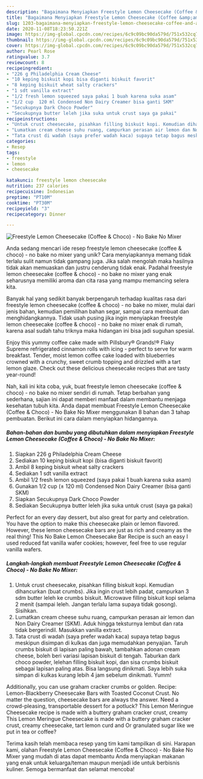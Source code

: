 ```yaml
---
description: "Bagaimana Menyiapkan Freestyle Lemon Cheesecake (Coffee &amp;amp; Choco) - No Bake No Mixer yang Menggugah Selera"
title: "Bagaimana Menyiapkan Freestyle Lemon Cheesecake (Coffee &amp;amp; Choco) - No Bake No Mixer yang Menggugah Selera"
slug: 1203-bagaimana-menyiapkan-freestyle-lemon-cheesecake-coffee-and-amp-choco-no-bake-no-mixer-yang-menggugah-selera
date: 2020-11-08T18:23:50.221Z
image: https://img-global.cpcdn.com/recipes/6c9c09bc90da579d/751x532cq70/freestyle-lemon-cheesecake-coffee-choco-no-bake-no-mixer-foto-resep-utama.jpg
thumbnail: https://img-global.cpcdn.com/recipes/6c9c09bc90da579d/751x532cq70/freestyle-lemon-cheesecake-coffee-choco-no-bake-no-mixer-foto-resep-utama.jpg
cover: https://img-global.cpcdn.com/recipes/6c9c09bc90da579d/751x532cq70/freestyle-lemon-cheesecake-coffee-choco-no-bake-no-mixer-foto-resep-utama.jpg
author: Pearl Rose
ratingvalue: 3.7
reviewcount: 8
recipeingredient:
- "226 g Philadelphia Cream Cheese"
- "10 keping biskuit kopi bisa diganti biskuit favorit"
- "8 keping biskuit wheat salty crackers"
- "1 sdt vanilla extract"
- "1/2 fresh lemon squeezed saya pakai 1 buah karena suka asam"
- "1/2 cup  120 ml Condensed Non Dairy Creamer bisa ganti SKM"
- "Secukupnya Dark Choco Powder"
- "Secukupnya butter leleh jika suka untuk crust saya ga pakai"
recipeinstructions:
- "Untuk crust cheesecake, pisahkan filling biskuit kopi. Kemudian dihancurkan (buat crumbs). Jika ingin crust lebih padat, campurkan 3 sdm butter leleh ke crumbs biskuit. Microwave filling biskuit kopi selama 2 menit (sampai leleh. Jangan terlalu lama supaya tidak gosong). Sisihkan."
- "Lumatkan cream cheese suhu ruang, campurkan perasan air lemon dan Non Dairy Creamer (SKM). Aduk hingga teksturnya lembut dan rata tidak bergerindil. Masukkan vanilla extract."
- "Tata crust di wadah (saya prefer wadah kaca) supaya tetap bagus meskipun disimpan di kulkas dan juga memudahkan penyajian. Taruh crumbs biskuit di lapisan paling bawah, tambahkan adonan cream cheese, boleh beri variasi lapisan biskuit di tengah. Taburkan dark choco powder, lelehan filling biskuit kopi, dan sisa crumbs biskuit sebagai lapisan paling atas. Bisa langsung dinikmati. Saya lebih suka simpan di kulkas kurang lebih 4 jam sebelum dinikmati. Yumm!"
categories:
- Resep
tags:
- freestyle
- lemon
- cheesecake

katakunci: freestyle lemon cheesecake 
nutrition: 237 calories
recipecuisine: Indonesian
preptime: "PT10M"
cooktime: "PT30M"
recipeyield: "3"
recipecategory: Dinner

---
```



![Freestyle Lemon Cheesecake (Coffee &amp; Choco) - No Bake No Mixer](https://img-global.cpcdn.com/recipes/6c9c09bc90da579d/751x532cq70/freestyle-lemon-cheesecake-coffee-choco-no-bake-no-mixer-foto-resep-utama.jpg)

Anda sedang mencari ide resep freestyle lemon cheesecake (coffee &amp; choco) - no bake no mixer yang unik? Cara menyiapkannya memang tidak terlalu sulit namun tidak gampang juga. Jika salah mengolah maka hasilnya tidak akan memuaskan dan justru cenderung tidak enak. Padahal freestyle lemon cheesecake (coffee &amp; choco) - no bake no mixer yang enak seharusnya memiliki aroma dan cita rasa yang mampu memancing selera kita.

Banyak hal yang sedikit banyak berpengaruh terhadap kualitas rasa dari freestyle lemon cheesecake (coffee &amp; choco) - no bake no mixer, mulai dari jenis bahan, kemudian pemilihan bahan segar, sampai cara membuat dan menghidangkannya. Tidak usah pusing jika ingin menyiapkan freestyle lemon cheesecake (coffee &amp; choco) - no bake no mixer enak di rumah, karena asal sudah tahu triknya maka hidangan ini bisa jadi suguhan spesial.

Enjoy this yummy coffee cake made with Pillsbury® Grands!® Flaky Supreme refrigerated cinnamon rolls with icing - perfect to serve for warm breakfast. Tender, moist lemon coffee cake loaded with blueberries crowned with a crunchy, sweet crumb topping and drizzled with a tart lemon glaze. Check out these delicious cheesecake recipes that are tasty year-round!


Nah, kali ini kita coba, yuk, buat freestyle lemon cheesecake (coffee &amp; choco) - no bake no mixer sendiri di rumah. Tetap berbahan yang sederhana, sajian ini dapat memberi manfaat dalam membantu menjaga kesehatan tubuh kita. Anda dapat membuat Freestyle Lemon Cheesecake (Coffee &amp; Choco) - No Bake No Mixer menggunakan 8 bahan dan 3 tahap pembuatan. Berikut ini cara dalam menyiapkan hidangannya.

<!--inarticleads1-->

##### Bahan-bahan dan bumbu yang dibutuhkan dalam menyiapkan Freestyle Lemon Cheesecake (Coffee &amp; Choco) - No Bake No Mixer:

1. Siapkan 226 g Philadelphia Cream Cheese
1. Sediakan 10 keping biskuit kopi (bisa diganti biskuit favorit)
1. Ambil 8 keping biskuit wheat salty crackers
1. Sediakan 1 sdt vanilla extract
1. Ambil 1/2 fresh lemon squeezed (saya pakai 1 buah karena suka asam)
1. Gunakan 1/2 cup (± 120 ml) Condensed Non Dairy Creamer (bisa ganti SKM)
1. Siapkan Secukupnya Dark Choco Powder
1. Sediakan Secukupnya butter leleh jika suka untuk crust (saya ga pakai)


Perfect for an every day dessert, but also great for party and celebration. You have the option to make this cheesecake plain or lemon flavored. However, these lemon cheesecake bars are just as rich and creamy as the real thing! This No Bake Lemon Cheesecake Bar Recipe is such an easy I used reduced fat vanilla wafer cookies; however, feel free to use regular vanilla wafers. 

<!--inarticleads2-->

##### Langkah-langkah membuat Freestyle Lemon Cheesecake (Coffee &amp; Choco) - No Bake No Mixer:

1. Untuk crust cheesecake, pisahkan filling biskuit kopi. Kemudian dihancurkan (buat crumbs). Jika ingin crust lebih padat, campurkan 3 sdm butter leleh ke crumbs biskuit. Microwave filling biskuit kopi selama 2 menit (sampai leleh. Jangan terlalu lama supaya tidak gosong). Sisihkan.
1. Lumatkan cream cheese suhu ruang, campurkan perasan air lemon dan Non Dairy Creamer (SKM). Aduk hingga teksturnya lembut dan rata tidak bergerindil. Masukkan vanilla extract.
1. Tata crust di wadah (saya prefer wadah kaca) supaya tetap bagus meskipun disimpan di kulkas dan juga memudahkan penyajian. Taruh crumbs biskuit di lapisan paling bawah, tambahkan adonan cream cheese, boleh beri variasi lapisan biskuit di tengah. Taburkan dark choco powder, lelehan filling biskuit kopi, dan sisa crumbs biskuit sebagai lapisan paling atas. Bisa langsung dinikmati. Saya lebih suka simpan di kulkas kurang lebih 4 jam sebelum dinikmati. Yumm!


Additionally, you can use graham cracker crumbs or golden. Recipe: Lemon-Blackberry Cheesecake Bars with Toasted Coconut Crust. No matter the question, cheesecake bars are always the answer. Need a crowd-pleasing, transportable dessert for a potluck? This Lemon Meringue Cheesecake recipe is made with a buttery graham cracker crust, creamy This Lemon Meringue Cheesecake is made with a buttery graham cracker crust, creamy cheesecake, tart lemon curd and Or granulated sugar like we put in tea or coffee? 

Terima kasih telah membaca resep yang tim kami tampilkan di sini. Harapan kami, olahan Freestyle Lemon Cheesecake (Coffee &amp; Choco) - No Bake No Mixer yang mudah di atas dapat membantu Anda menyiapkan makanan yang enak untuk keluarga/teman maupun menjadi ide untuk berbisnis kuliner. Semoga bermanfaat dan selamat mencoba!
